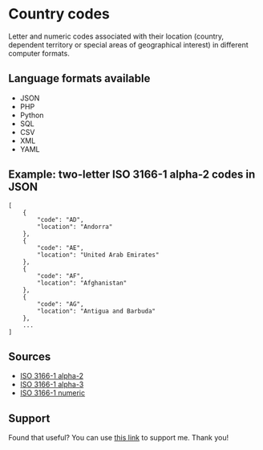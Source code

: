 # Country codes

Letter and numeric codes associated with their location (country, dependent territory or special areas of geographical interest) in different computer formats.

## Language formats available
* JSON
* PHP
* Python
* SQL
* CSV
* XML
* YAML

## Example: two-letter ISO 3166-1 alpha-2 codes in JSON
```
[
    {
        "code": "AD",
        "location": "Andorra"
    },
    {
        "code": "AE",
        "location": "United Arab Emirates"
    },
    {
        "code": "AF",
        "location": "Afghanistan"
    },
    {
        "code": "AG",
        "location": "Antigua and Barbuda"
    },
    ...
]
```

## Sources
* [ISO 3166-1 alpha-2](https://en.wikipedia.org/wiki/ISO_3166-1_alpha-2)
* [ISO 3166-1 alpha-3](https://en.wikipedia.org/wiki/ISO_3166-1_alpha-3)
* [ISO 3166-1 numeric](https://en.wikipedia.org/wiki/ISO_3166-1_numeric)

## Support
Found that useful? You can use [this link](https://www.buymeacoffee.com/samuelryc) to support me. Thank you!
